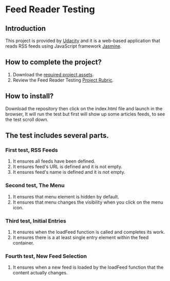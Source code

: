 # Feed Reader Testing

## Introduction

This project is provided by [Udacity](https://github.com/udacity) and it is a web-based application that reads RSS feeds using JavaScript framework [Jasmine](http://jasmine.github.io/).

## How to complete the project?

1. Download the [required project assets](http://github.com/udacity/frontend-nanodegree-feedreader).
2. Review the Feed Reader Testing [Project Rubric](https://review.udacity.com/#!/projects/3442558598/rubric).

## How to install?
Download the repository then click on the index.html file and launch in the browser, It will run the test but first will show up some articles feeds, to see the test scroll down.

## The test includes several parts.

### First test, RSS Feeds
1. It ensures all feeds have been defined.
2. It ensures feed's URL is defined and it is not empty.
3. It ensures feed's name is defined and it is not empty.

### Second test, The Menu
1. It ensures that menu element is hidden by default.
2. It ensures that menu changes the visibility when you click on the menu icon.

### Third test, Initial Entries
1. It ensures when the loadFeed function is called and completes its work.
2. It ensures there is a at least single entry element within the  feed container.

### Fourth test, New Feed Selection
1. It ensures when a new feed is loaded by the loadFeed function that the content actually changes.
